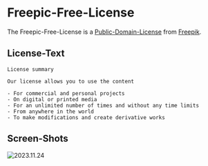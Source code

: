# Freepic-Free-License

The Freepic-Free-License is a [Public-Domain-License](670017.md) from [Freepik](192000005.md).

## License-Text

```
License summary

Our license allows you to use the content

- For commercial and personal projects
- On digital or printed media
- For an unlimited number of times and without any time limits
- From anywhere in the world
- To make modifications and create derivative works
```

## Screen-Shots

![2023.11.24](400000193.jpg)
